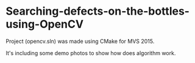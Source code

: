 # Searching-defects-on-the-bottles-using-OpenCV

Project (opencv.sln) was made using CMake for MVS 2015.

It's including some demo photos to show how does algorithm work.
